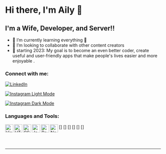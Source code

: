 # Hi there, I'm Aily 👋 



## I'm a Wife, Developer, and Server!!

- 🌱 I’m currently learning everything 🤣
- 👯 I’m looking to collaborate with other content creators
- 🥅 starting 2023:  My goal is to become an even better coder, create useful and user-friendly apps that make people's lives easier and more enjoyable .

### Connect with me:

[![LinkedIn](https://www.linkedin.com/in/ailygucfa)](https://www.linkedin.com/in/ailygucfa)

[![Instagram Light Mode](./img/instagram-light.svg)](https://www.instagram.com/ailygucfa#gh-light-mode-only)

[![Instagram Dark Mode](./img/instagram-dark.svg)](https://www.instagram.com/ailygucfa#gh-dark-mode-only)


### Languages and Tools:

[<img align="left" alt="Visual Studio Code" width="26px" src="https://cdn.jsdelivr.net/gh/devicons/devicon/icons/vscode/vscode-original.svg" />]
[<img align="left" alt="HTML5" width="26px" src="https://cdn.jsdelivr.net/gh/devicons/devicon/icons/html5/html5-original.svg" />]
[<img align="left" alt="CSS3" width="26px" src="https://cdn.jsdelivr.net/gh/devicons/devicon/icons/css3/css3-original.svg" />]
[<img align="left" alt="JavaScript" width="26px" src="https://cdn.jsdelivr.net/gh/devicons/devicon/icons/javascript/javascript-original.svg" />]
[<img align="left" alt="React" width="26px" src="https://cdn.jsdelivr.net/gh/devicons/devicon/icons/react/react-original.svg" />]
[<img align="left" alt="Node.js" width="26px" src="https://cdn.jsdelivr.net/gh/devicons/devicon/icons/nodejs/nodejs-original.svg" />]

<br />
<br />



---




[instagram]: https://www.instagram.com/ailygucfa
[linkedin]:https://www.linkedin.com/in/ailygucfa


